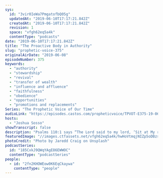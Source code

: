 ```yaml
---
sys:
  id: "3vir0IeWa7PmgatofbQ05g"
  updatedAt: "2019-06-10T17:17:21.842Z"
  createdAt: "2019-06-10T17:17:21.842Z"
  revision: 1
  space: "vfgh62eq5a4k"
  contentType: "podcasts"
date: "2019-06-10T17:17:21.842Z"
title: "The Proactive Body in Authority"
slug: "prophetic-voice-375"
originalAirDate: "2019-06-08"
episodeNumber: 375
keywords:
  - "authority"
  - "stewardship"
  - "revival"
  - "transfer of wealth"
  - "influence and affluence"
  - "faithfulness"
  - "obedience"
  - "opportunities"
  - "promotions and replacements"
Series: "The Prophetic Voice of Our Time"
audioLink: "https://episodes.castos.com/propheticvoice/TPVOT-E375-19-06-08-09-The-Proactive-Body-in-Authority.mp3"
hosts:
  - "Joshua Sosso"
showTranscript: false
description: "Psalms 110:1 says “The Lord said to my lord, ‘Sit at My right hand until I make your enemies a footstool for your feet.’” … What’s happening here is that Father God is speaking to the Son of God, Jesus, and He’s saying “You’re gonna sit at My right hand until your enemies are a footstool for your feet.” So what does that mean? It means that Jesus Christ cannot return, he will remain at the right hand of the Father until the body of Christ is ruling and reigning here on the Earth."
featuredImage: "//images.ctfassets.net/vfgh62eq5a4k/hwHoVtmqjNIZp5oDBzs5x/663ae85f6fbacff0efb16aba46c046a6/jaredd-craig-750818-unsplash.jpg"
photoCredit: "Photo by Jaredd Craig on Unsplash"
podcastSeries:
  id: "185CxkJ9QWqYAgE86EWWOC"
  contentType: "podcastSeries"
people:
  - id: "2fn2KHOWEow0K6EqCkaywa"
    contentType: "people"
---
```

